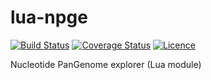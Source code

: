 lua-npge
========

[![Build Status](https://travis-ci.org/starius/lua-npge.png?branch=master)](https://travis-ci.org/starius/lua-npge)
[![Coverage Status](https://coveralls.io/repos/starius/lua-npge/badge.png?branch=master)](https://coveralls.io/r/starius/lua-npge?branch=master)
[![Licence](http://img.shields.io/badge/Licence-MIT-brightgreen.png)](LICENSE)

 Nucleotide PanGenome explorer (Lua module)
